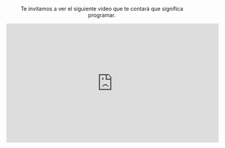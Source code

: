 <div style="text-align:center;"> 
</body>

<p>Te invitamos a ver el siguiente video que te contará que significa programar.</p>

<iframe width="560" height="315" src="https://www.youtube.com/embed/xNxiNVi2igA" frameborder="0" allow="autoplay; encrypted-media" allowfullscreen></iframe>

</div>
<body>